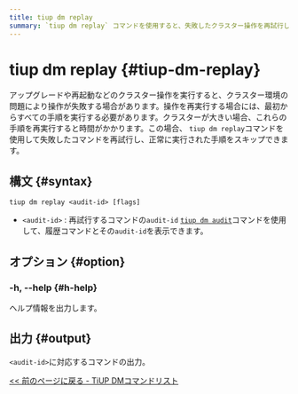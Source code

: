 ```yaml
---
title: tiup dm replay
summary: `tiup dm replay` コマンドを使用すると、失敗したクラスター操作を再試行し、正常に実行された手順をスキップできます。再試行するコマンドの `audit-id` を使用します。これは、`tiup dm audit` コマンドを使用して見つけることができます。これにより、大規模なクラスターで操作を再実行するときに時間を節約できます。
---
```


# tiup dm replay {#tiup-dm-replay}

アップグレードや再起動などのクラスター操作を実行すると、クラスター環境の問題により操作が失敗する場合があります。操作を再実行する場合には、最初からすべての手順を実行する必要があります。クラスターが大きい場合、これらの手順を再実行すると時間がかかります。この場合、 `tiup dm replay`コマンドを使用して失敗したコマンドを再試行し、正常に実行された手順をスキップできます。

## 構文 {#syntax}

```shell
tiup dm replay <audit-id> [flags]
```

-   `<audit-id>` : 再試行するコマンドの`audit-id` [`tiup dm audit`](/tiup/tiup-component-dm-audit.md)コマンドを使用して、履歴コマンドとその`audit-id`を表示できます。

## オプション {#option}

### -h, --help {#h-help}

ヘルプ情報を出力します。

## 出力 {#output}

`<audit-id>`に対応するコマンドの出力。

[&lt;&lt; 前のページに戻る - TiUP DMコマンドリスト](/tiup/tiup-component-dm.md#command-list)
